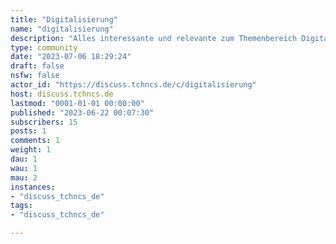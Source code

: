 ```yaml
---
title: "Digitalisierung" 
name: "digitalisierung"
description: "Alles interessante und relevante zum Themenbereich Digitalisierung"
type: community
date: "2023-07-06 18:29:24"
draft: false
nsfw: false
actor_id: "https://discuss.tchncs.de/c/digitalisierung"
host: discuss.tchncs.de
lastmod: "0001-01-01 00:00:00"
published: "2023-06-22 00:07:30"
subscribers: 15
posts: 1
comments: 1
weight: 1
dau: 1
wau: 1
mau: 2
instances:
- "discuss_tchncs_de"
tags: 
- "discuss_tchncs_de"

---
```


